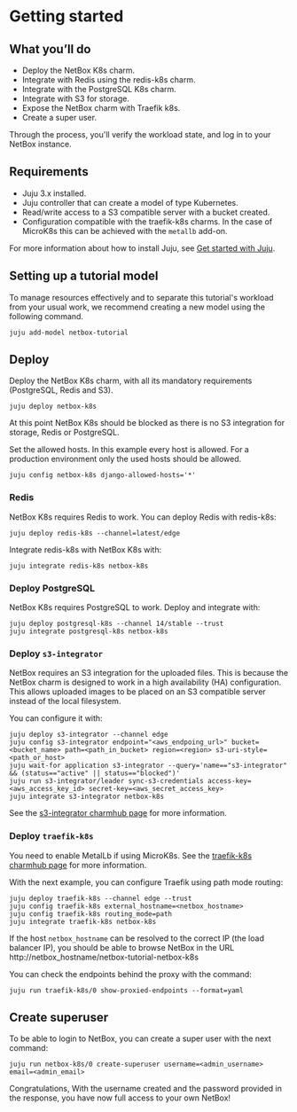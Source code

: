 # Getting started

## What you’ll do
- Deploy the NetBox K8s charm.
- Integrate with Redis using the redis-k8s charm.
- Integrate with the PostgreSQL K8s charm.
- Integrate with S3 for storage.
- Expose the NetBox charm with Traefik k8s.
- Create a super user.

Through the process, you'll verify the workload state, and log in to
your NetBox instance.

## Requirements
- Juju 3.x installed.
- Juju controller that can create a model of type Kubernetes.
- Read/write access to a S3 compatible server with a bucket created.
- Configuration compatible with the traefik-k8s charms. In the case of MicroK8s this can be achieved with the `metallb` add-on.

For more information about how to install Juju, see [Get started with Juju](https://juju.is/docs/olm/get-started-with-juju).


## Setting up a tutorial model

To manage resources effectively and to separate this tutorial's workload from
your usual work, we recommend creating a new model using the following command.

```
juju add-model netbox-tutorial
```

## Deploy

Deploy the NetBox K8s charm, with all its mandatory requirements (PostgreSQL, Redis and S3).

```
juju deploy netbox-k8s
```

At this point NetBox K8s should be blocked as there is no S3 integration for
storage, Redis or PostgreSQL.

Set the allowed hosts. In this example every host is allowed. For a production environment
only the used hosts should be allowed.
```
juju config netbox-k8s django-allowed-hosts='*'
```

### Redis

NetBox K8s requires Redis to work. You can deploy Redis with redis-k8s:
```
juju deploy redis-k8s --channel=latest/edge
```

Integrate redis-k8s with NetBox K8s with:
```
juju integrate redis-k8s netbox-k8s
```

### Deploy PostgreSQL

NetBox K8s requires PostgreSQL to work. Deploy and integrate with:
```
juju deploy postgresql-k8s --channel 14/stable --trust
juju integrate postgresql-k8s netbox-k8s
```

### Deploy `s3-integrator`

NetBox requires an S3 integration for the uploaded files. This is because
the NetBox charm is designed to work in a high availability (HA) configuration.
This allows uploaded images to be placed on an S3 compatible server instead of
the local filesystem.

You can configure it with:
```
juju deploy s3-integrator --channel edge
juju config s3-integrator endpoint="<aws_endpoing_url>" bucket=<bucket_name> path=<path_in_bucket> region=<region> s3-uri-style=<path_or_host>
juju wait-for application s3-integrator --query='name=="s3-integrator" && (status=="active" || status=="blocked")'
juju run s3-integrator/leader sync-s3-credentials access-key=<aws_access_key_id> secret-key=<aws_secret_access_key>
juju integrate s3-integrator netbox-k8s
```

See the [s3-integrator charmhub page](https://charmhub.io/s3-integrator) for more information.

### Deploy `traefik-k8s` 

You need to enable MetalLb if using MicroK8s. See the [traefik-k8s charmhub page](https://charmhub.io/traefik-k8s) for more information.

With the next example, you can configure Traefik using path mode routing:
```
juju deploy traefik-k8s --channel edge --trust
juju config traefik-k8s external_hostname=<netbox_hostname>
juju config traefik-k8s routing_mode=path
juju integrate traefik-k8s netbox-k8s
```

If the host `netbox_hostname` can be resolved to the correct IP (the load balancer IP),
you should be able to browse NetBox in the URL http://netbox_hostname/netbox-tutorial-netbox-k8s

You can check the endpoints behind the proxy with the command:
```
juju run traefik-k8s/0 show-proxied-endpoints --format=yaml
```

## Create superuser
To be able to login to NetBox, you can create a super user with the next command:
```
juju run netbox-k8s/0 create-superuser username=<admin_username> email=<admin_email>
```

Congratulations, With the username created and the password provided in the response, 
you have now full access to your own NetBox!
